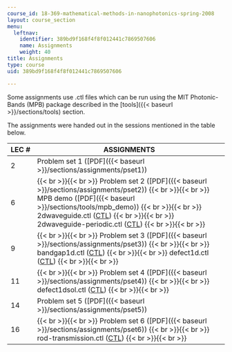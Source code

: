 ```yaml
---
course_id: 18-369-mathematical-methods-in-nanophotonics-spring-2008
layout: course_section
menu:
  leftnav:
    identifier: 389bd9f168f4f8f012441c7869507606
    name: Assignments
    weight: 40
title: Assignments
type: course
uid: 389bd9f168f4f8f012441c7869507606

---
```


Some assignments use .ctl files which can be run using the MIT Photonic-Bands (MPB) package described in the [tools]({{< baseurl >}}/sections/tools) section.

The assignments were handed out in the sessions mentioned in the table below.

| LEC # | ASSIGNMENTS |
| --- | --- |
| 2 | Problem set 1 ([PDF]({{< baseurl >}}/sections/assignments/pset1)) |
| 6 |  {{< br >}}{{< br >}} Problem set 2 ([PDF]({{< baseurl >}}/sections/assignments/pset2)) {{< br >}}{{< br >}} MPB demo ([PDF]({{< baseurl >}}/sections/tools/mpb_demo)) {{< br >}}{{< br >}} 2dwaveguide.ctl ([CTL](/courses/mathematics/18-369-mathematical-methods-in-nanophotonics-spring-2008/assignments/2dwaveguide.ctl)) {{< br >}}{{< br >}} 2dwaveguide-periodic.ctl ([CTL](/courses/mathematics/18-369-mathematical-methods-in-nanophotonics-spring-2008/assignments/2dwaveguideperiodic.ctl)) {{< br >}}{{< br >}}  |
| 9 |  {{< br >}}{{< br >}} Problem set 3 ([PDF]({{< baseurl >}}/sections/assignments/pset3)) {{< br >}}{{< br >}} bandgap1d.ctl ([CTL](/courses/mathematics/18-369-mathematical-methods-in-nanophotonics-spring-2008/assignments/bandgap1d.ctl)) {{< br >}}{{< br >}} defect1d.ctl ([CTL](/courses/mathematics/18-369-mathematical-methods-in-nanophotonics-spring-2008/assignments/defect1d.ctl)) {{< br >}}{{< br >}}  |
| 11 |  {{< br >}}{{< br >}} Problem set 4 ([PDF]({{< baseurl >}}/sections/assignments/pset4)) {{< br >}}{{< br >}} defect1dsol.ctl ([CTL](/courses/mathematics/18-369-mathematical-methods-in-nanophotonics-spring-2008/assignments/defect1dsol.ctl)) {{< br >}}{{< br >}}  |
| 14 | Problem set 5 ([PDF]({{< baseurl >}}/sections/assignments/pset5)) |
| 16 |  {{< br >}}{{< br >}} Problem set 6 ([PDF]({{< baseurl >}}/sections/assignments/pset6)) {{< br >}}{{< br >}} rod-transmission.ctl ([CTL](/courses/mathematics/18-369-mathematical-methods-in-nanophotonics-spring-2008/assignments/rodtransmission.ctl)) {{< br >}}{{< br >}}